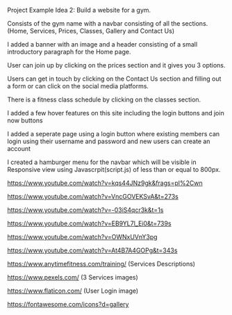 Project Example Idea 2: Build a website for a gym.

Consists of the gym name with a navbar consisting of all the sections. (Home, Services, Prices, Classes, Gallery and Contact Us)

I added a banner with an image and a header consisting of a small introductory paragraph for the Home page.

User can join up by clicking on the prices section and it gives you 3 options.

Users can get in touch by clicking on the Contact Us section and filling out a form or can click on the social media platforms.

There is a fitness class schedule by clicking on the classes section.

I added a few hover features on this site including the login buttons and join now buttons

I added a seperate page using a login button  where existing members can login using their username and password and new users can create an account 

I created a hamburger menu for the navbar which will be visible in Responsive view using Javascrpit(script.js) of less than or equal to 800px. 

https://www.youtube.com/watch?v=kqs44JNz9gk&frags=pl%2Cwn

https://www.youtube.com/watch?v=VncGOVEKSvA&t=273s

https://www.youtube.com/watch?v=-03iS4qcr3k&t=1s

https://www.youtube.com/watch?v=EB9YL7l_Ei0&t=739s 

https://www.youtube.com/watch?v=OWNxUVnY3pg

https://www.youtube.com/watch?v=At4B7A4GOPg&t=343s

https://www.anytimefitness.com/training/ (Services Descriptions)

https://www.pexels.com/ (3 Services images)

https://www.flaticon.com/ (User Login image)

https://fontawesome.com/icons?d=gallery